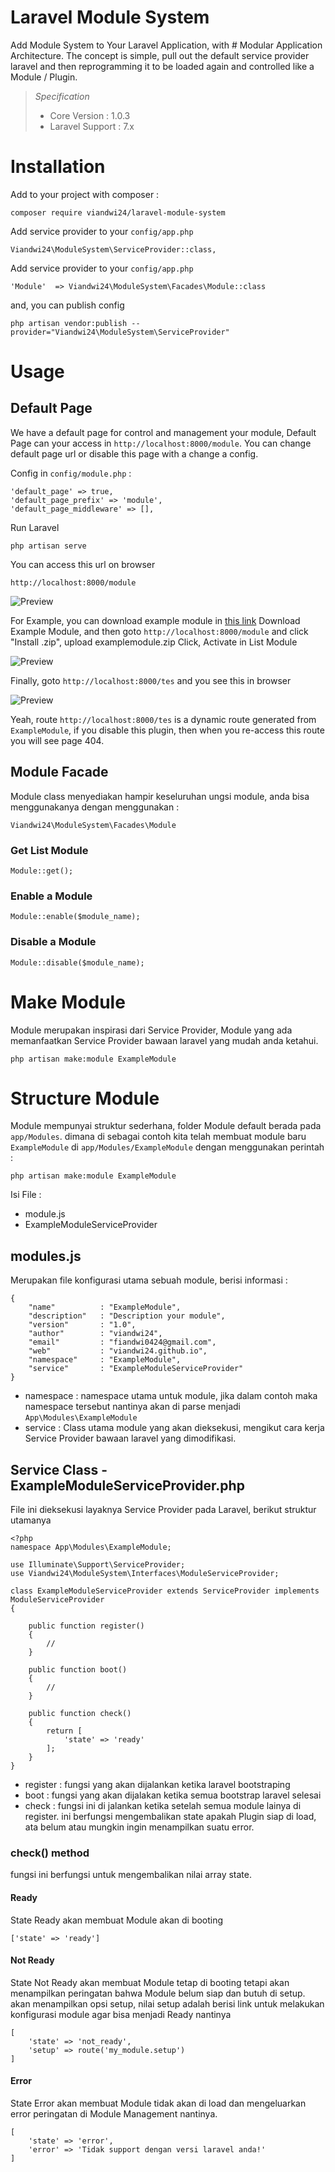 # Laravel Module System

Add Module System to Your Laravel Application, with # Modular Application Architecture.  The concept is simple, pull out the default service provider laravel and then reprogramming it to be loaded again and controlled like a Module / Plugin.

> *Specification*
> * Core Version : 1.0.3
> * Laravel Support : 7.x

# Installation
Add to your project with composer :
```
composer require viandwi24/laravel-module-system
```

Add service provider to your `config/app.php`
```
Viandwi24\ModuleSystem\ServiceProvider::class,
```

Add service provider to your `config/app.php`
```
'Module'  => Viandwi24\ModuleSystem\Facades\Module::class
```

and, you can publish config 
```
php artisan vendor:publish --provider="Viandwi24\ModuleSystem\ServiceProvider"
```


# Usage
## Default Page 
We have a default page for control and management your module, Default Page can your access in `http://localhost:8000/module`. You can change default page url or disable this page with a change a config.

Config in `config/module.php` :
```
'default_page' => true,
'default_page_prefix' => 'module',
'default_page_middleware' => [], 
```


Run Laravel 
```
php artisan serve
```

You can access this url on browser 
```
http://localhost:8000/module
```
![Preview](https://i.ibb.co/xhYXWnw/Screenshot-from-2020-05-02-09-56-33.png)

For Example, you can download example module in
[this link](https://github.com/viandwi24/laravel-module-system/raw/master/examples/ExampleModule.zip)
Download Example Module, and then goto `http://localhost:8000/module` and click "Install .zip", upload examplemodule.zip
Click, Activate in List Module 

![Preview](https://i.ibb.co/zrh4TN3/Screenshot-from-2020-05-02-10-00-32.png)

Finally, goto `http://localhost:8000/tes` and you see this in browser

![Preview](https://i.ibb.co/020Jz2H/Screenshot-from-2020-05-02-10-02-04.png)

Yeah, route `http://localhost:8000/tes` is a dynamic route generated from `ExampleModule`, if you disable this plugin, then when you re-access this route you will see page 404. 


## Module Facade
Module class menyediakan hampir keseluruhan ungsi module, anda bisa menggunakanya dengan menggunakan :
```
Viandwi24\ModuleSystem\Facades\Module
```

### Get List Module
```
Module::get();
```
### Enable a Module
```
Module::enable($module_name);
```
### Disable a Module
```
Module::disable($module_name);
```

# Make Module
Module merupakan inspirasi dari Service Provider, Module yang ada memanfaatkan Service Provider bawaan laravel yang mudah anda ketahui.
```
php artisan make:module ExampleModule
```


# Structure Module
Module mempunyai struktur sederhana, folder Module default berada pada `app/Modules`. dimana di sebagai contoh kita telah membuat module baru `ExampleModule` di `app/Modules/ExampleModule` dengan menggunakan perintah :
```
php artisan make:module ExampleModule
```

Isi File :
* module.js
* ExampleModuleServiceProvider

## modules.js
Merupakan file konfigurasi utama sebuah module, berisi informasi :
```
{
    "name"          : "ExampleModule",
    "description"   : "Description your module",
    "version"       : "1.0",
    "author"        : "viandwi24",
    "email"         : "fiandwi0424@gmail.com",
    "web"           : "viandwi24.github.io",
    "namespace"     : "ExampleModule",
    "service"       : "ExampleModuleServiceProvider"
}
```
* namespace : namespace utama untuk module, jika dalam contoh maka namespace tersebut nantinya akan di parse menjadi `App\Modules\ExampleModule`
* service : Class utama module yang akan dieksekusi, mengikut cara kerja Service Provider bawaan laravel yang dimodifikasi.

##  Service Class - ExampleModuleServiceProvider.php
File ini dieksekusi layaknya Service Provider pada Laravel, berikut struktur utamanya
```
<?php
namespace App\Modules\ExampleModule;

use Illuminate\Support\ServiceProvider;
use Viandwi24\ModuleSystem\Interfaces\ModuleServiceProvider;

class ExampleModuleServiceProvider extends ServiceProvider implements ModuleServiceProvider
{

    public function register()
    {
        //
    }

    public function boot()
    {
        //
    }

    public function check()
    {
        return [
            'state' => 'ready'
        ];
    }
}
```

* register : fungsi yang akan dijalankan ketika laravel bootstraping
* boot : fungsi yang akan dijalakan ketika semua bootstrap laravel selesai
* check : fungsi ini di jalankan ketika setelah semua module lainya di register. ini berfungsi mengembalikan state apakah Plugin siap di load, ata belum atau mungkin ingin menampilkan suatu error.

### check() method
fungsi ini berfungsi untuk mengembalikan nilai array state.
#### Ready
State Ready akan membuat Module akan di booting
```
['state' => 'ready']
```
#### Not Ready
State Not Ready akan membuat Module tetap di booting tetapi akan menampilkan peringatan bahwa Module belum siap dan butuh di setup. akan menampilkan opsi setup, nilai setup adalah berisi link untuk melakukan konfigurasi module agar bisa menjadi Ready nantinya
```
[
    'state' => 'not_ready',
    'setup' => route('my_module.setup')
]
```

#### Error
State Error akan membuat Module tidak akan di load dan mengeluarkan error peringatan di Module Management nantinya.
```
[
    'state' => 'error',
    'error' => 'Tidak support dengan versi laravel anda!'
]
```
